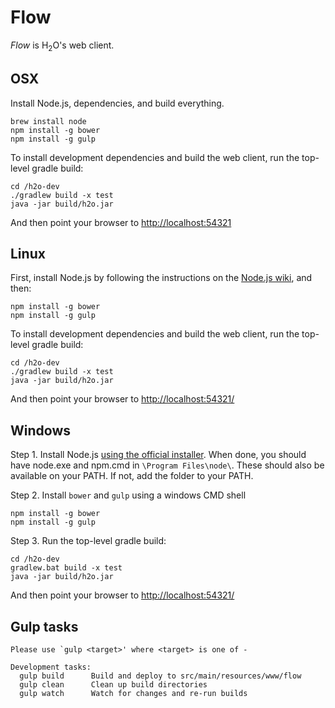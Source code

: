 # Flow

*Flow* is H<sub>2</sub>O's web client.

## OSX

Install Node.js, dependencies, and build everything.

    brew install node
    npm install -g bower
    npm install -g gulp

To install development dependencies and build the web client, run the top-level gradle build:
    
    cd /h2o-dev
    ./gradlew build -x test
    java -jar build/h2o.jar

And then point your browser to [http://localhost:54321](http://localhost:54321)

## Linux

First, install Node.js by following the instructions on the [Node.js wiki](https://github.com/joyent/node/wiki/Installing-Node.js-via-package-manager), and then:

    npm install -g bower
    npm install -g gulp

To install development dependencies and build the web client, run the top-level gradle build:
    
    cd /h2o-dev
    ./gradlew build -x test
    java -jar build/h2o.jar


And then point your browser to [http://localhost:54321/](http://localhost:54321/)

## Windows

Step 1. Install Node.js [using the official installer](http://nodejs.org/download/). When done, you should have node.exe and npm.cmd in `\Program Files\node\`. These should also be available on your PATH. If not, add the folder to your PATH.

Step 2. Install `bower` and `gulp` using a windows CMD shell

    npm install -g bower
    npm install -g gulp

Step 3. Run the top-level gradle build:
    
    cd /h2o-dev
    gradlew.bat build -x test
    java -jar build/h2o.jar

And then point your browser to [http://localhost:54321/](http://localhost:54321/)

## Gulp tasks

    Please use `gulp <target>' where <target> is one of -
  	
  	Development tasks:
  	  gulp build      Build and deploy to src/main/resources/www/flow
  	  gulp clean      Clean up build directories
  	  gulp watch      Watch for changes and re-run builds


